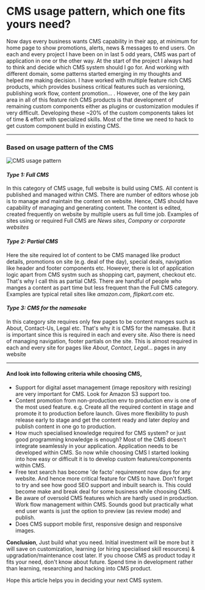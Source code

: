 # CMS usage pattern, which one fits yours need?

Now days every business wants CMS capability in their app, at minimum for home page to show promotions, alerts, news & messages to end users. On each and every project I have been on in last 5 odd years, CMS was part of application in one or the other way. At the start of the project I always had to think and decide which CMS system should I go for. And working with different domain, some patterns started emerging in my thoughts and helped me making decision.
I have worked with multiple feature rich CMS products, which provides business critical features such as versioning, publishing work flow, content promotion... . However, one of the key pain area in all of this feature rich CMS products is that development of remaining custom components either as plugins or customization modules if very difficult. Developing these ~20% of the custom components takes lot of time & effort with specialized skills. Most of the time we need to hack to get custom component build in existing CMS.


---

### Based on usage pattern of the CMS

![CMS usage pattern](/assets/images/blog/CMS_usage_pattern.png "CMS usage pattern")

#### *Type 1: Full CMS*

In this category of CMS usage, full website is build using CMS. All content is published and managed within CMS. There are number of editors whose job is to manage and maintain the content on website. Hence, CMS should have capability of managing and generating content. The content is edited, created frequently on website by multiple users as full time job. Examples of sites using or required Full CMS are *News sites*, *Company or corporate websites*


#### *Type 2: Partial CMS*
Here the site required lot of content to be CMS managed like product details, promotions on site (e.g. deal of the day), special deals, navigation like header and footer components etc. However, there is lot of application logic apart from CMS systm such as shopping cart, payment, checkout etc. That's why I call this as partial CMS. There are handful of people who manges a content as part time  but less frequent than the Full CMS category. Examples are typical retail sites like *amazon.com*, *flipkart.com* etc.


#### *Type 3: CMS for the namesake*
In this category site requires only few pages to be content manges such as About, Contact-Us, Legal etc. That's why it is CMS for the namesake. But it is important since this is required in each and every site. Also there is need of managing navigation, footer partials on the site. This is almost required in each and every site for pages like *About*, *Contact*, *Legal*... pages in any website

---

#### And look into following criteria while choosing CMS,

* Support for digital asset management (image repository with resizing) are very important for CMS. Look for Amazon S3 support too.
* Content promotion from non-production env to production env is one of the most used feature. e.g. Create all the required content in stage and promote it to production before launch. Gives more flexibility to push release early to stage and get the content ready and later deploy and publish content in one go to production.
* How much specialised knowledge required for CMS system? or just good programming knowledge is enough? Most of the CMS doesn't integrate seamlessly in your application. Application needs to be developed within CMS. So now while choosing CMS I started looking into how easy or difficult it is to develop custom features/components within CMS.
* Free text search has become 'de facto' requirement now days for any website. And hence more critical feature for CMS to have. Don't forget to try and see how good SEO support and inbuilt search is. This could become make and break deal for some business while choosing CMS.
* Be aware of oversold CMS features which are hardly used in production.  Work flow management within CMS. Sounds good but practically what end user wants is just the option to preview (as review mode) and publish.
* Does CMS support mobile first, responsive design and responsive images.

**Conclusion**, Just build what you need. Initial investment will be more but it will save on customization, learning (or hiring specialised skill resources) & upgradation/maintenance cost later. If you choose CMS as product today it fits your need, don't know about future. Spend time in development rather than learning, researching and hacking into CMS product.

Hope this article helps you in deciding your next CMS system.